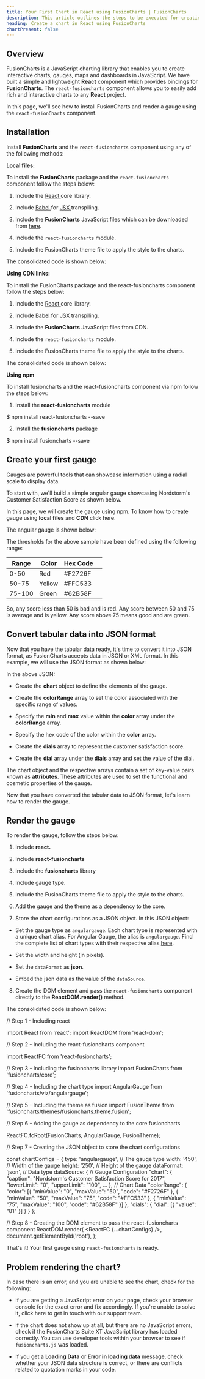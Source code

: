 ```yaml
---
title: Your First Chart in React using FusionCharts | FusionCharts
description: This article outlines the steps to be executed for creating your first chart using the react-fusioncharts component.
heading: Create a chart in React using FusionCharts
chartPresent: false
---
```


## Overview

FusionCharts is a JavaScript charting library that enables you to create interactive charts, gauges, maps and dashboards in JavaScript. We have built a simple and lightweight **React** component which provides bindings for **FusionCharts**. The `react-fusioncharts` component allows you to easily add rich and interactive charts to any **React** project. 

In this page, we'll see how to install FusionCharts and render a gauge using the `react-fusionCharts` component.

## Installation

Install **FusionCharts** and the `react-fusioncharts` component using any of the following methods:

**Local files:**

To install the **FusionCharts** package and the `react-fusioncharts` component follow the steps below:

1. Include the [React ](https://reactjs.org/)core library.

2. Include [Babel ](https://babeljs.io/)for [JSX ](https://unpkg.com/babel-standalone/babel.min.js) transpiling.

1. Include the **FusionCharts** JavaScript files which can be downloaded from [here](https://www.fusioncharts.com/download/fusioncharts-suite).

3. Include the `react-fusioncharts` module.

4. Include the FusionCharts theme file to apply the style to the charts.

The consolidated code is shown below:

<head>
    <meta charset="utf-8">
    <title>React - FusionCharts</title>
    <!-- Step 1 - Including react-->
    <script type="text/javascript" src="path/to/local/react.js"></script>
    <script type="text/javascript" src="path/to/local/react-dom.js"></script>
    <!-- Step 2 - Including Babel for JSX transpiling-->
    <script type="text/javascript" src="path/to/local/babel-core.js"></script>
    <!-- Step 3 - Including the fusioncharts core library -->
    <script type="text/javascript" src="path/to/local/fusioncharts.js"></script>
    <!-- Step 4 - Including the react-fusioncharts component-->
    <script type="text/javascript" src="path/to/local/react-fusioncharts.js"></script>
    <!-- Step 5 - Including the fusion theme-->
    <script type="text/javascript" src="path/to/local/themes/fusioncharts.theme.fusion.js"></script>
</head>

**Using CDN links:**

To install the FusionCharts package and the react-fusioncharts component follow the steps below:

1. Include the [React ](https://reactjs.org/)core library.

2. Include [Babel ](https://babeljs.io/)for [JSX ](https://unpkg.com/babel-standalone/babel.min.js) transpiling.

3. Include the **FusionCharts** JavaScript files from CDN.

4. Include the `react-fusioncharts` module.

5. Include the FusionCharts theme file to apply the style to the charts.

The consolidated code is shown below:

<head>
    <meta charset="utf-8">
    <title>React - FusionCharts</title>
    <!-- Step 1 - Including react -->
    <script type="text/javascript" src="https://unpkg.com/react@16/umd/react.development.js"></script>
    <script type="text/javascript"

src="https://unpkg.com/react-dom@16/umd/react-dom.development.js"></script>
    <!-- Step 2 - Including Babel for JSX transpiling-->
    <script type="text/javascript" src="https://unpkg.com/babel-standalone@6/babel.min.js"></script>
    <!-- Step 3 - Including the react-fusioncharts component -->
    <script type="text/javascript" src="**[http://cdn.fusioncharts.com/fusioncharts/latest/fusioncharts.js](http://cdn.fusioncharts.com/fusioncharts/latest/fusioncharts.js)**"></script>
    <!-- Step 4 - Including the react-fusioncharts component -->
    <script type="text/javascript" src="**https://unpkg.com/react-fusioncharts@2.0.1/dist/react-fusioncharts.min.js**"></script>
    <!-- Step 5 - Including the fusion theme-->
    <script type="text/javascript" src="**[http://cdn.fusioncharts.com/fusioncharts/latest/fusioncharts.theme.fusion.js](http://cdn.fusioncharts.com/fusioncharts/latest/fusioncharts.js)**"></script>
</head>

**Using npm**

To install fusioncharts and the react-fusioncharts component via npm follow the steps below:

1. Install the **react-fusioncharts** module

$ npm install react-fusioncharts --save

2. Install the **fusioncharts** package

$ npm install fusioncharts --save

## Create your first gauge

Gauges are powerful tools that can showcase information using a radial scale to display data. 

To start with, we'll build a simple angular gauge showcasing Nordstorm's Customer Satisfaction Score as shown below. 

In this page, we will create the gauge using npm. To know how to create gauge using **local files** and **CDN** click here.

The angular gauge is shown below:

<live gauge>

The thresholds for the above sample have been defined using the following range:


Range|Color|Hex Code||
-|-|-|-
0-50|Red|#F2726F||
50-75|Yellow|#FFC533||
75-100|Green|#62B58F||



So, any score less than 50 is bad and is red. Any score between 50 and 75 is average and is yellow. Any score above 75 means good and are green.

## Convert tabular data into JSON format

Now that you have the tabular data ready, it's time to convert it into JSON format, as FusionCharts accepts data in JSON or XML format. In this example, we will use the JSON format as shown below:

<JSON DATA>

In the above JSON: 

* Create the **chart** object to define the elements of the gauge.

* Create the **colorRange** array to set the color associated with the specific range of values.

* Specify the **min** and **max** value within the **color** array under the **colorRange** array.

* Specify the hex code of the color within the **color** array.

* Create the **dials** array to represent the customer satisfaction score.

* Create the **dial** array under the **dials** array and set the value of the dial.

The chart object and the respective arrays contain a set of key-value pairs known as **attributes**. These attributes are used to set the functional and cosmetic properties of the gauge.

Now that you have converted the tabular data to JSON format, let's learn how to render the gauge.

## Render the gauge

To render the gauge, follow the steps below:

1. Include **react.**

2. Include **react-fusioncharts**

3. Include the **fusioncharts** library

4. Include gauge type.

5. Include the FusionCharts theme file to apply the style to the charts.

6. Add the gauge and the theme as a dependency to the core.

7. Store the chart configurations as a JSON object. In this JSON object:

* Set the gauge type as `angulargauge`.  Each chart type is represented with a unique chart alias. For Angular Gauge, the alias is `angulargauge`. Find the complete list of chart types with their respective alias [here](https://www.fusioncharts.com/dev/chart-guide/list-of-charts).

* Set the width and height (in pixels). 

* Set the `dataFormat` as **json**.

* Embed the json data as the value of the `dataSource`.

8. Create the DOM element and pass the `react-fusioncharts` component directly to the **ReactDOM.render()** method.

The consolidated code is shown below:

// Step 1 - Including react

import React from 'react';
import ReactDOM from 'react-dom';

// Step 2 - Including the react-fusioncharts component

import ReactFC from 'react-fusioncharts';

// Step 3 - Including the fusioncharts library
import FusionCharts from 'fusioncharts/core';

// Step 4 - Including the chart type
import AngularGauge from 'fusioncharts/viz/angulargauge';

// Step 5 - Including the theme as fusion
import FusionTheme from 'fusioncharts/themes/fusioncharts.theme.fusion';

// Step 6 - Adding the gauge as dependency to the core fusioncharts

ReactFC.fcRoot(FusionCharts, AngularGauge, FusionTheme);

// Step 7 - Creating the JSON object to store the chart configurations

const chartConfigs = {
    type: 'angulargauge', // The gauge type
        width: '450', // Width of the gauge
        height: '250', // Height of the gauge
        dataFormat: 'json', // Data type
        dataSource: {
            // Gauge Configuration
            "chart": {
                "caption": "Nordstorm's Customer Satisfaction Score for 2017",
                "lowerLimit": "0",
                "upperLimit": "100",
                ...            },
            // Chart Data
            "colorRange": {
                "color": [{
                    "minValue": "0",
                    "maxValue": "50",
                    "code": "#F2726F"
                }, {
                    "minValue": "50",
                    "maxValue": "75",
                    "code": "#FFC533"
                }, {
                    "minValue": "75",
                    "maxValue": "100",
                    "code": "#62B58F"
                }]
            },
            "dials": {
                "dial": [{
                    "value": "81"
                }]
            }
        }
    };

// Step 8 - Creating the DOM element to pass the react-fusioncharts component
ReactDOM.render(
    <ReactFC {...chartConfigs} />,
    document.getElementById('root'),
);

That's it! Your first gauge using `react-fusioncharts` is ready.

## Problem rendering the chart?

In case there is an error, and you are unable to see the chart, check for the following:

* If you are getting a JavaScript error on your page, check your browser console for the exact error and fix accordingly. If you're unable to solve it, click here to get in touch with our support team.

* If the chart does not show up at all, but there are no JavaScript errors, check if the FusionCharts Suite XT JavaScript library has loaded correctly. You can use developer tools within your browser to see if `fusioncharts.js` was loaded. 

* If you get a **Loading Data** or **Error in loading data** message, check whether your JSON data structure is correct, or there are conflicts related to quotation marks in your code.

